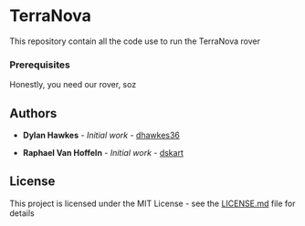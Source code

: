 # TerraNova

This repository contain all the code use to run the TerraNova rover

### Prerequisites

Honestly, you need our rover, soz

## Authors

* **Dylan Hawkes** - *Initial work* - [dhawkes36](https://github.com/dhawkes36)

* **Raphael Van Hoffeln** - *Initial work* - [dskart](https://github.com/dskart)


## License

This project is licensed under the MIT License - see the [LICENSE.md](LICENSE.md) file for details
